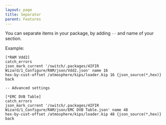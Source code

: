 ```yaml
---
layout: page
title: Separator
parent: Features
---
```


You can separate items in your package, by adding `--` and name of your section.

Example:
```
[*RAM Vdd2]
catch_errors
json_mark_current '/switch/.packages/4IFIR Wizard/1_Configure/RAM/json/Vdd2.json' name 16
hex-by-cust-offset /atmosphere/kips/loader.kip 16 {json_source(*,hex)}
back

-- Advanced settings

[*EMC DVB Table]
catch_errors
json_mark_current '/switch/.packages/4IFIR Wizard/1_Configure/RAM/json/EMC DVB Table.json' name 48
hex-by-cust-offset /atmosphere/kips/loader.kip 48 {json_source(*,hex)}
back
```